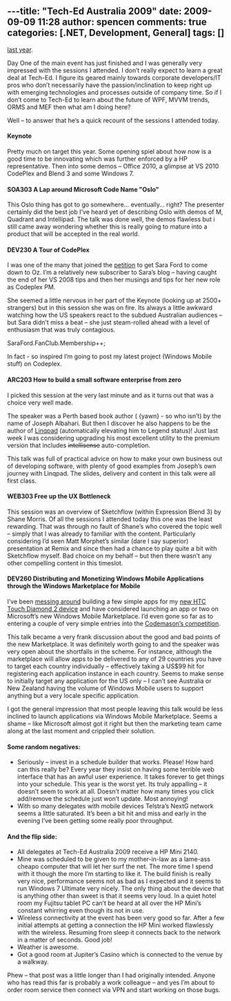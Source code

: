 ---title: "Tech-Ed Australia 2009"
date: 2009-09-09 11:28
author: spencen
comments: true
categories: [.NET, Development, General]
tags: []
---
[last year](http://blog.spencen.com/2008/08/28/tech-ed-2008.aspx).
  

Day One of the main event has just finished and I was generally very impressed with the sessions I attended. I don’t really expect to learn a great deal at Tech-Ed. I figure its geared mainly towards corporate developers/IT pros who don’t necessarily have the passion/inclination to keep right up with emerging technologies and processes outside of company time. So if I don’t come to Tech-Ed to learn about the future of WPF, MVVM trends, ORMS and MEF then what am I doing here?
  

Well – to answer that he’s a quick recount of the sessions I attended today.
  

#### Keynote

  

Pretty much on target this year. Some opening spiel about how now is a good time to be innovating which was further enforced by a HP representative. Then into some demos – Office 2010, a glimpse at VS 2010 CodePlex and Blend 3 and some Windows 7.
  

#### SOA303 A Lap around Microsoft Code Name &quot;Oslo&quot;

  

This Oslo thing has got to go somewhere… eventually… right? The presenter certainly did the best job I’ve heard yet of describing Oslo with demos of M, Quadrant and Intellipad. The talk was done well, the demos flawless but i still came away wondering whether this is really going to mature into a product that will be accepted in the real world.
  

#### DEV230 A Tour of CodePlex

  

I was one of the many that joined the [petition](http://blogs.msdn.com/ceibner/archive/2009/08/05/sara-ford-is-coming-to-tech-ed-australia.aspx) to get Sara Ford to come down to Oz. I’m a relatively new subscriber to Sara’s blog – having caught the end of her VS 2008 tips and then her musings and tips for her new role as Codeplex PM. 
  

She seemed a little nervous in her part of the Keynote (looking up at 2500+ strangers) but in this session she was on fire. Its always a little awkward watching how the US speakers react to the subdued Australian audiences – but Sara didn’t miss a beat – she just steam-rolled ahead with a level of enthusiasm that was truly contagious.
  

SaraFord.FanClub.Membership++;
  

In fact - so inspired I’m going to post my latest project (Windows Mobile stuff) on Codeplex.
  

#### ARC203 How to build a small software enterprise from zero

  

I picked this session at the very last minute and as it turns out that was a choice very well made.
  

The speaker was a Perth based book author ( {yawn} - so who isn’t) by the name of Joseph Albahari. But then I discover he also happens to be the author of [Linqpad](http://www.linqpad.net/) (automatically elevating him to Legend status)! Just last week I was considering upgrading his most excellent utility to the premium version that includes <strike>intellisense</strike> auto-completion.
  

This talk was full of practical advice on how to make your own business out of developing software, with plenty of good examples from Joseph’s own journey with Linqpad. The slides, delivery and content in this talk were all first class.
  

#### WEB303 Free up the UX Bottleneck

  

This session was an overview of Sketchflow (within Expression Blend 3) by Shane Morris. Of all the sessions I attended today this one was the least rewarding. That was through no fault of Shane’s who covered the topic well – simply that I was already to familiar with the content. Particularly considering I’d seen Matt Morphet’s similar (dare I say superior) presentation at Remix and since then had a chance to play quite a bit with Sketchflow myself. Bad choice on my behalf – but then there wasn’t any other compelling content in this timeslot. 
  

#### DEV260 Distributing and Monetizing Windows Mobile Applications through the Windows Marketplace for Mobile

  

I’ve been [messing around](http://blog.spencen.com/2009/08/05/developing-for-windows-mobile-ndash-composing-user-controls.aspx) building a few simple apps for my [new HTC Touch Diamond 2 device](http://blog.spencen.com/2009/07/01/screen-resolution.aspx) and have considered launching an app or two on Microsoft’s new Windows Mobile Marketplace. I’d even gone so far as to entering a couple of very simple entries into the [Codemason’s competition](http://www.codemasons.com.au/). 
  

This talk became a very frank discussion about the good and bad points of the new Marketplace. It was definitely worth going to and the speaker was very open about the shortfalls in the scheme. For instance, although the marketplace will allow apps to be delivered to any of 29 countries you have to target each country individually – effectively taking a US$99 hit for registering each application instance in each country. Seems to make sense to initially target any application for the US only – I can’t see Australia or New Zealand having the volume of Windows Mobile users to support anything but a very locale specific application.
  

I got the general impression that most people leaving this talk would be less inclined to launch applications via Windows Mobile Marketplace. Seems a shame – like Microsoft almost got it right but then the marketing team came along at the last moment and crippled their solution.
  

#### Some random negatives:

  

*   Seriously – invest in a schedule builder that works. Please! How hard can this really be? Every year they insist on having some terrible web interface that has an awful user experience. It takes forever to get things into your schedule. This year is the worst yet. Its truly appalling – it doesn’t seem to work at all. Doesn’t matter how many times you click add/remove the schedule just won’t update. Most annoying!
*   With so many delegates with mobile devices Telstra’s NextG network seems a little saturated. It’s been a bit hit and miss and early in the evening I’ve been getting some really poor throughput.   

#### And the flip side:

  

*   All delegates at Tech-Ed Australia 2009 receive a HP Mini 2140.
*   Mine was scheduled to be given to my mother-in-law as a lame-ass cheapo computer that will let her surf the net. The more time I spend with it though the more I’m starting to like it. The build finish is really very nice, performance seems not as bad as I expected and it seems to run Windows 7 Ultimate very nicely. The only thing about the device that is anything other than sweet is that it seems very loud. In a quiet hotel room my Fujitsu tablet PC can’t be heard at all over the HP Mini’s constant whirring even though its not in use.
*   Wireless connectivity at the event has been very good so far. After a few initial attempts at getting a connection the HP Mini worked flawlessly with the wireless. Resuming from sleep it connects back to the network in a matter of seconds. Good job!
*   Weather is awesome.
*   Got a good room at Jupiter’s Casino which is connected to the venue by a walkway.  

Phew – that post was a little longer than I had originally intended. Anyone who has read this far is probably a work colleague – and yes I’m about to order room service then connect via VPN and start working on those bugs.



